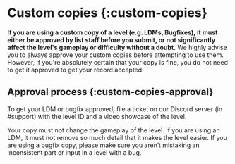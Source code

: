 # Custom copies {:custom-copies}

**If you are using a custom copy of a level (e.g. LDMs, Bugfixes), it must either be approved by list staff before you submit, or not significantly affect the level's gameplay or difficulty without a doubt.** We highly advise you to always approve your custom copies before attempting to use them. However, if you're absolutely certain that your copy is fine, you do not need to get it approved to get your record accepted.

## Approval process {:custom-copies-approval}

To get your LDM or bugfix approved, file a ticket on our Discord server (in #support) with the level ID and a video showcase of the level.

Your copy must not change the gameplay of the level. If you are using an LDM, it must not remove so much detail that it makes the level easier. If you are using a bugfix copy, please make sure you aren’t mistaking an inconsistent part or input in a level with a bug.